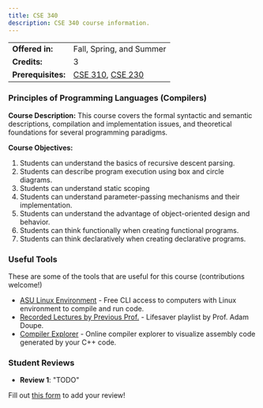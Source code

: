 ```yaml
---
title: CSE 340
description: CSE 340 course information.
---
```


|  |  |
|-----------|---------|
| **Offered in:** | Fall, Spring, and Summer |
| **Credits:** | 3 |
| **Prerequisites:** | [CSE 310](/guides/courses/cse-310), [CSE 230](/guides/courses/cse-230) |


### Principles of Programming Languages (Compilers)

**Course Description:** This course covers the formal syntactic and semantic descriptions, compilation and implementation issues, and theoretical foundations for several programming paradigms.

**Course Objectives:**
1. Students can understand the basics of recursive descent parsing.
2. Students can describe program execution using box and circle diagrams.
3. Students can understand static scoping
4. Students can understand parameter-passing mechanisms and their implementation.
5. Students can understand the advantage of object-oriented
design and behavior.
6. Students can think functionally when creating functional programs.
7. Students can think declaratively when creating declarative programs.


### Useful Tools
These are some of the tools that are useful for this course (contributions welcome!)
- [ASU Linux Environment](https://fpsluozi.github.io/Linux-Setup/) - Free CLI access to computers with Linux environment to compile and run code.
- [Recorded Lectures by Previous Prof.](https://www.youtube.com/playlist?list=PLK06XT3hFPzilgF1mi_hHqcXO1-o_8OEe) - Lifesaver playlist by Prof. Adam Doupe.
- [Compiler Explorer](https://godbolt.org/) - Online compiler explorer to visualize assembly code generated by your C++ code.

### Student Reviews

- **Review 1**: "TODO"

Fill out [this form](https://asusoda.notion.site/24447e6424688029a425ed9c535c44cf?pvs=105) to add your review!